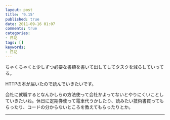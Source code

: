 ```yaml
---
layout: post
title: '9.15'
published: true
date: 2011-09-16 01:07
comments: true
categories:
- 日記
tags: []
keywords:
- 日記
---
```

ちゃくちゃくと少しずつ必要な書類を書いて出してしてタスクを減らしていってる。

HTTPの本が届いたので読んでいきたいです。

会社に就職するとなんかしらの方法使って会社かよってないとやりにくいことしていきたいね。休日に定期券使って電車代うかしたり、読みたい技術書買ってもらったり、コードの分からないところを教えてもらったりとか。

---

